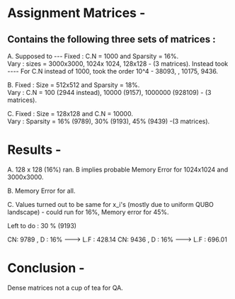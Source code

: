 # Assignment Matrices -
 
## Contains the following three sets of matrices :
A. Supposed to --- Fixed : C.N = 1000 and Sparsity = 16%.      
                   Vary : sizes = 3000x3000, 1024x 1024, 128x128 - (3 matrices). 
   Instead took ---- For C.N instead of 1000, took the order 10^4 - 38093, , 10175, 9436.

B. Fixed : Size = 512x512 and Sparsity = 18%.  
   Vary : C.N = 100 (2944 instead), 10000 (9157), 1000000 (928109) - (3 matrices). 

C. Fixed : Size = 128x128 and C.N = 10000.     
   Vary : Sparsity = 16% (9789), 30% (9193), 45% (9439) -(3 matrices).
   
   
# Results -


A. 128 x 128 (16%) ran. B implies probable Memory Error for 1024x1024 and 3000x3000.

B. Memory Error for all.

C. Values turned out to be same for x_i's (mostly due to uniform QUBO landscape) - could run for 16%, Memory error for 45%.

Left to do : 30 % (9193)

CN: 9789 , D : 16% ---> L.F : 428.14
CN: 9436 , D : 16% ---> L.F : 696.01

# Conclusion -

Dense matrices not a cup of tea for QA.
